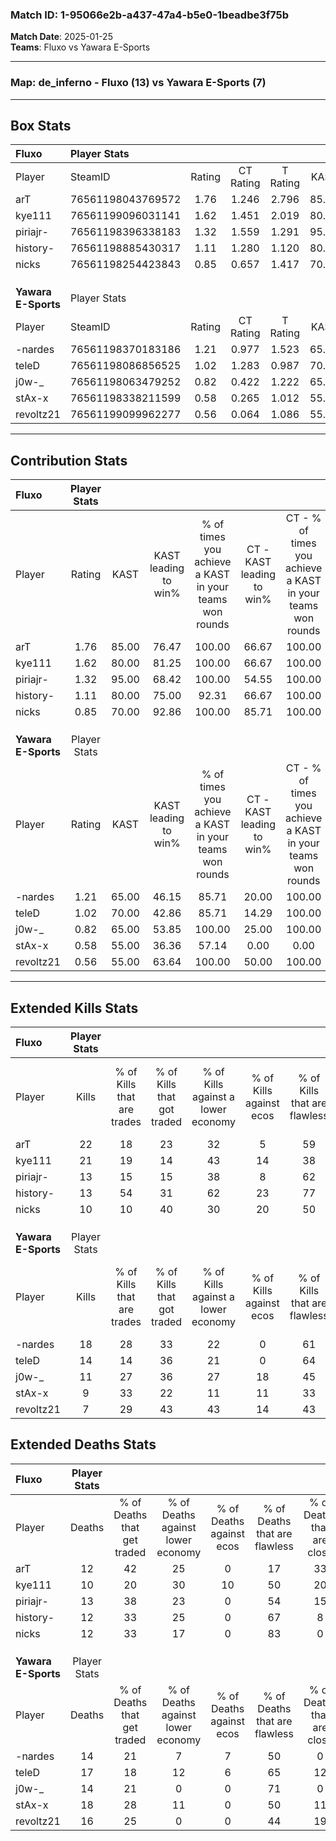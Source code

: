 ### Match ID: 1-95066e2b-a437-47a4-b5e0-1beadbe3f75b  
**Match Date**: 2025-01-25  
**Teams**: Fluxo vs Yawara E-Sports  

---  

### **Map**: de_inferno - Fluxo (13) vs Yawara E-Sports (7)  
---  

## Box Stats  

| **Fluxo**           | Player Stats      |        |           |          |       |       |       |         |        |      |     |
| :- | :- | :-: | :-: | :-: | :-: | :-: | :-: | :-: | :-: | :-: | :-: |
| Player              | SteamID           | Rating | CT Rating | T Rating | KAST  |  ADR  | Kills | Assists | Deaths | K/D  | HS% |
| arT                 | 76561198043769572 |  1.76  |   1.246   |  2.796   | 85.00 | 127.8 |  22   |    7    |   12   | 1.83 | 45  |
| kye111              | 76561199096031141 |  1.62  |   1.451   |  2.019   | 80.00 | 97.8  |  21   |    4    |   10   | 2.10 | 42  |
| piriajr-            | 76561198396338183 |  1.32  |   1.559   |  1.291   | 95.00 | 90.9  |  13   |   11    |   13   | 1.00 | 76  |
| history-            | 76561198885430317 |  1.11  |   1.280   |  1.120   | 80.00 | 64.4  |  13   |    3    |   12   | 1.08 |  7  |
| nicks               | 76561198254423843 |  0.85  |   0.657   |  1.417   | 70.00 | 51.4  |  10   |    1    |   12   | 0.83 | 50  |
|                     |                   |        |           |          |       |       |       |         |        |      |     |
|                     |                   |        |           |          |       |       |       |         |        |      |     |
|                     |                   |        |           |          |       |       |       |         |        |      |     |
| **Yawara E-Sports** | Player Stats      |        |           |          |       |       |       |         |        |      |     |
| Player              | SteamID           | Rating | CT Rating | T Rating | KAST  |  ADR  | Kills | Assists | Deaths | K/D  | HS% |
| -nardes             | 76561198370183186 |  1.21  |   0.977   |  1.523   | 65.00 | 79.0  |  18   |    4    |   14   | 1.29 | 72  |
| teleD               | 76561198086856525 |  1.02  |   1.283   |  0.987   | 70.00 | 85.5  |  14   |    5    |   17   | 0.82 | 57  |
| j0w-_               | 76561198063479252 |  0.82  |   0.422   |  1.222   | 65.00 | 53.8  |  11   |    2    |   14   | 0.79 | 100 |
| stAx-x              | 76561198338211599 |  0.58  |   0.265   |  1.012   | 55.00 | 60.2  |   9   |    3    |   18   | 0.50 | 55  |
| revoltz21           | 76561199099962277 |  0.56  |   0.064   |  1.086   | 55.00 | 59.7  |   7   |    7    |   16   | 0.44 | 14  |
---  

## Contribution Stats  

| **Fluxo**           | Player Stats |       |                      |                                                        |                           |                                                             |                          |                                                            |
| :- | :-: | :-: | :-: | :-: | :-: | :-: | :-: | :-: |
| Player              |    Rating    | KAST  | KAST leading to win% | % of times you achieve a KAST in your teams won rounds | CT - KAST leading to win% | CT - % of times you achieve a KAST in your teams won rounds | T - KAST leading to win% | T - % of times you achieve a KAST in your teams won rounds |
| arT                 |     1.76     | 85.00 |        76.47         |                         100.00                         |           66.67           |                           100.00                            |          87.50           |                           100.00                           |
| kye111              |     1.62     | 80.00 |        81.25         |                         100.00                         |           66.67           |                           100.00                            |          100.00          |                           100.00                           |
| piriajr-            |     1.32     | 95.00 |        68.42         |                         100.00                         |           54.55           |                           100.00                            |          87.50           |                           100.00                           |
| history-            |     1.11     | 80.00 |        75.00         |                         92.31                          |           66.67           |                           100.00                            |          85.71           |                           85.71                            |
| nicks               |     0.85     | 70.00 |        92.86         |                         100.00                         |           85.71           |                           100.00                            |          100.00          |                           100.00                           |
|                     |              |       |                      |                                                        |                           |                                                             |                          |                                                            |
|                     |              |       |                      |                                                        |                           |                                                             |                          |                                                            |
|                     |              |       |                      |                                                        |                           |                                                             |                          |                                                            |
| **Yawara E-Sports** | Player Stats |       |                      |                                                        |                           |                                                             |                          |                                                            |
| Player              |    Rating    | KAST  | KAST leading to win% | % of times you achieve a KAST in your teams won rounds | CT - KAST leading to win% | CT - % of times you achieve a KAST in your teams won rounds | T - KAST leading to win% | T - % of times you achieve a KAST in your teams won rounds |
| -nardes             |     1.21     | 65.00 |        46.15         |                         85.71                          |           20.00           |                           100.00                            |          62.50           |                           83.33                            |
| teleD               |     1.02     | 70.00 |        42.86         |                         85.71                          |           14.29           |                           100.00                            |          71.43           |                           83.33                            |
| j0w-_               |     0.82     | 65.00 |        53.85         |                         100.00                         |           25.00           |                           100.00                            |          66.67           |                           100.00                           |
| stAx-x              |     0.58     | 55.00 |        36.36         |                         57.14                          |           0.00            |                            0.00                             |          50.00           |                           66.67                            |
| revoltz21           |     0.56     | 55.00 |        63.64         |                         100.00                         |           50.00           |                           100.00                            |          66.67           |                           100.00                           |
---  

## Extended Kills Stats  

| **Fluxo**           | Player Stats |                            |                            |                                    |                         |                              |                                 |                                       |                    |           |
| :- | :-: | :-: | :-: | :-: | :-: | :-: | :-: | :-: | :-: | :-: |
| Player              |    Kills     | % of Kills that are trades | % of Kills that got traded | % of Kills against a lower economy | % of Kills against ecos | % of Kills that are flawless | % of Kills that are close duels | % of Kills that are assisted by flash | Pistol Round Kills | AWP Kills |
| arT                 |      22      |             18             |             23             |                 32                 |            5            |              59              |                9                |                   0                   |         3          |     0     |
| kye111              |      21      |             19             |             14             |                 43                 |           14            |              38              |               10                |                   0                   |         2          |     0     |
| piriajr-            |      13      |             15             |             15             |                 38                 |            8            |              62              |                8                |                   8                   |         1          |     0     |
| history-            |      13      |             54             |             31             |                 62                 |           23            |              77              |                8                |                   8                   |         0          |     8     |
| nicks               |      10      |             10             |             40             |                 30                 |           20            |              50              |               10                |                   0                   |         2          |     0     |
|                     |              |                            |                            |                                    |                         |                              |                                 |                                       |                    |           |
|                     |              |                            |                            |                                    |                         |                              |                                 |                                       |                    |           |
|                     |              |                            |                            |                                    |                         |                              |                                 |                                       |                    |           |
| **Yawara E-Sports** | Player Stats |                            |                            |                                    |                         |                              |                                 |                                       |                    |           |
| Player              |    Kills     | % of Kills that are trades | % of Kills that got traded | % of Kills against a lower economy | % of Kills against ecos | % of Kills that are flawless | % of Kills that are close duels | % of Kills that are assisted by flash | Pistol Round Kills | AWP Kills |
| -nardes             |      18      |             28             |             33             |                 22                 |            0            |              61              |               17                |                   0                   |         3          |     0     |
| teleD               |      14      |             14             |             36             |                 21                 |            0            |              64              |               29                |                  14                   |         1          |     0     |
| j0w-_               |      11      |             27             |             36             |                 27                 |           18            |              45              |                0                |                  18                   |         2          |     0     |
| stAx-x              |      9       |             33             |             22             |                 11                 |           11            |              33              |               11                |                   0                   |         1          |     0     |
| revoltz21           |      7       |             29             |             43             |                 43                 |           14            |              43              |               14                |                   0                   |         1          |     0     |
## Extended Deaths Stats  

| **Fluxo**           | Player Stats |                             |                                   |                          |                               |                            |                           |               |
| :- | :-: | :-: | :-: | :-: | :-: | :-: | :-: | :-: |
| Player              |    Deaths    | % of Deaths that get traded | % of Deaths against lower economy | % of Deaths against ecos | % of Deaths that are flawless | % of Deaths that are close | % of Deaths while blinded | Deaths to AWP |
| arT                 |      12      |             42              |                25                 |            0             |              17               |             33             |            25             |       0       |
| kye111              |      10      |             20              |                30                 |            10            |              50               |             20             |            10             |       0       |
| piriajr-            |      13      |             38              |                23                 |            0             |              54               |             15             |             0             |       0       |
| history-            |      12      |             33              |                25                 |            0             |              67               |             8              |             0             |       0       |
| nicks               |      12      |             33              |                17                 |            0             |              83               |             0              |             0             |       0       |
|                     |              |                             |                                   |                          |                               |                            |                           |               |
|                     |              |                             |                                   |                          |                               |                            |                           |               |
|                     |              |                             |                                   |                          |                               |                            |                           |               |
| **Yawara E-Sports** | Player Stats |                             |                                   |                          |                               |                            |                           |               |
| Player              |    Deaths    | % of Deaths that get traded | % of Deaths against lower economy | % of Deaths against ecos | % of Deaths that are flawless | % of Deaths that are close | % of Deaths while blinded | Deaths to AWP |
| -nardes             |      14      |             21              |                 7                 |            7             |              50               |             0              |             0             |       1       |
| teleD               |      17      |             18              |                12                 |            6             |              65               |             12             |             0             |       1       |
| j0w-_               |      14      |             21              |                 0                 |            0             |              71               |             0              |             0             |       1       |
| stAx-x              |      18      |             28              |                11                 |            0             |              50               |             11             |             6             |       2       |
| revoltz21           |      16      |             25              |                 0                 |            0             |              44               |             19             |             6             |       3       |
